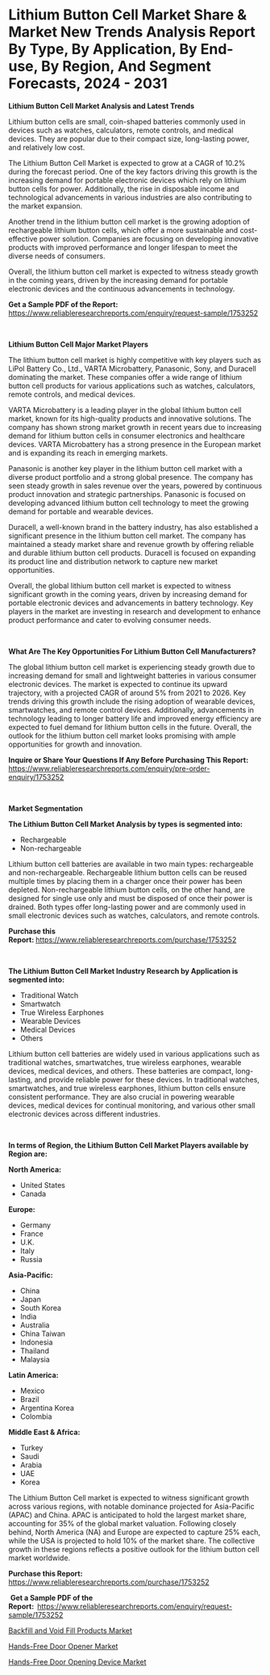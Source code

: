 <p><h1>Lithium Button Cell Market Share & Market New Trends Analysis Report By Type, By Application, By End-use, By Region, And Segment Forecasts, 2024 - 2031</h1></p><p><strong>Lithium Button Cell Market Analysis and Latest Trends</strong></p>
<p><p>Lithium button cells are small, coin-shaped batteries commonly used in devices such as watches, calculators, remote controls, and medical devices. They are popular due to their compact size, long-lasting power, and relatively low cost. </p><p>The Lithium Button Cell Market is expected to grow at a CAGR of 10.2% during the forecast period. One of the key factors driving this growth is the increasing demand for portable electronic devices which rely on lithium button cells for power. Additionally, the rise in disposable income and technological advancements in various industries are also contributing to the market expansion.</p><p>Another trend in the lithium button cell market is the growing adoption of rechargeable lithium button cells, which offer a more sustainable and cost-effective power solution. Companies are focusing on developing innovative products with improved performance and longer lifespan to meet the diverse needs of consumers.</p><p>Overall, the lithium button cell market is expected to witness steady growth in the coming years, driven by the increasing demand for portable electronic devices and the continuous advancements in technology.</p></p>
<p><strong>Get a Sample PDF of the Report:&nbsp;</strong> <a href="https://www.reliableresearchreports.com/enquiry/request-sample/1753252">https://www.reliableresearchreports.com/enquiry/request-sample/1753252</a></p>
<p>&nbsp;</p>
<p><strong>Lithium Button Cell Major Market Players</strong></p>
<p><p>The lithium button cell market is highly competitive with key players such as LiPol Battery Co., Ltd., VARTA Microbattery, Panasonic, Sony, and Duracell dominating the market. These companies offer a wide range of lithium button cell products for various applications such as watches, calculators, remote controls, and medical devices.</p><p>VARTA Microbattery is a leading player in the global lithium button cell market, known for its high-quality products and innovative solutions. The company has shown strong market growth in recent years due to increasing demand for lithium button cells in consumer electronics and healthcare devices. VARTA Microbattery has a strong presence in the European market and is expanding its reach in emerging markets.</p><p>Panasonic is another key player in the lithium button cell market with a diverse product portfolio and a strong global presence. The company has seen steady growth in sales revenue over the years, powered by continuous product innovation and strategic partnerships. Panasonic is focused on developing advanced lithium button cell technology to meet the growing demand for portable and wearable devices.</p><p>Duracell, a well-known brand in the battery industry, has also established a significant presence in the lithium button cell market. The company has maintained a steady market share and revenue growth by offering reliable and durable lithium button cell products. Duracell is focused on expanding its product line and distribution network to capture new market opportunities.</p><p>Overall, the global lithium button cell market is expected to witness significant growth in the coming years, driven by increasing demand for portable electronic devices and advancements in battery technology. Key players in the market are investing in research and development to enhance product performance and cater to evolving consumer needs.</p></p>
<p>&nbsp;</p>
<p><strong>What Are The Key Opportunities For Lithium Button Cell Manufacturers?</strong></p>
<p><p>The global lithium button cell market is experiencing steady growth due to increasing demand for small and lightweight batteries in various consumer electronic devices. The market is expected to continue its upward trajectory, with a projected CAGR of around 5% from 2021 to 2026. Key trends driving this growth include the rising adoption of wearable devices, smartwatches, and remote control devices. Additionally, advancements in technology leading to longer battery life and improved energy efficiency are expected to fuel demand for lithium button cells in the future. Overall, the outlook for the lithium button cell market looks promising with ample opportunities for growth and innovation.</p></p>
<p><strong>Inquire or Share Your Questions If Any Before Purchasing This Report:</strong> <a href="https://www.reliableresearchreports.com/enquiry/pre-order-enquiry/1753252">https://www.reliableresearchreports.com/enquiry/pre-order-enquiry/1753252</a></p>
<p>&nbsp;</p>
<p><strong>Market Segmentation</strong></p>
<p><strong>The Lithium Button Cell Market Analysis by types is segmented into:</strong></p>
<p><ul><li>Rechargeable</li><li>Non-rechargeable</li></ul></p>
<p><p>Lithium button cell batteries are available in two main types: rechargeable and non-rechargeable. Rechargeable lithium button cells can be reused multiple times by placing them in a charger once their power has been depleted. Non-rechargeable lithium button cells, on the other hand, are designed for single use only and must be disposed of once their power is drained. Both types offer long-lasting power and are commonly used in small electronic devices such as watches, calculators, and remote controls.</p></p>
<p><strong>Purchase this Report:&nbsp;</strong><a href="https://www.reliableresearchreports.com/purchase/1753252">https://www.reliableresearchreports.com/purchase/1753252</a></p>
<p>&nbsp;</p>
<p><strong>The Lithium Button Cell Market Industry Research by Application is segmented into:</strong></p>
<p><ul><li>Traditional Watch</li><li>Smartwatch</li><li>True Wireless Earphones</li><li>Wearable Devices</li><li>Medical Devices</li><li>Others</li></ul></p>
<p><p>Lithium button cell batteries are widely used in various applications such as traditional watches, smartwatches, true wireless earphones, wearable devices, medical devices, and others. These batteries are compact, long-lasting, and provide reliable power for these devices. In traditional watches, smartwatches, and true wireless earphones, lithium button cells ensure consistent performance. They are also crucial in powering wearable devices, medical devices for continual monitoring, and various other small electronic devices across different industries.</p></p>
<p>&nbsp;</p>
<p><strong>In terms of Region, the Lithium Button Cell Market Players available by Region are:</strong></p>
<p>
    <p> <strong> North America: </strong>
        <ul>
            <li>United States</li>
            <li>Canada</li>
        </ul>
        </p> 
    <p> <strong> Europe: </strong>
        <ul>
            <li>Germany</li>
            <li>France</li>
            <li>U.K.</li>
            <li>Italy</li>
            <li>Russia</li>
        </ul>
        </p> 
    <p> <strong> Asia-Pacific: </strong>
        <ul>
            <li>China</li>
            <li>Japan</li>
            <li>South Korea</li>
            <li>India</li>
            <li>Australia</li>
            <li>China Taiwan</li>
            <li>Indonesia</li>
            <li>Thailand</li>
            <li>Malaysia</li>
        </ul>
        </p> 
    <p> <strong> Latin America: </strong>
        <ul>
            <li>Mexico</li>
            <li>Brazil</li>
            <li>Argentina Korea</li>
            <li>Colombia</li>
        </ul>
        </p> 
    <p> <strong> Middle East & Africa: </strong>
        <ul>
            <li>Turkey</li>
            <li>Saudi</li>
            <li>Arabia</li>
            <li>UAE</li>
            <li>Korea</li>
        </ul>
    </p>
    </p>
<p><p>The Lithium Button Cell market is expected to witness significant growth across various regions, with notable dominance projected for Asia-Pacific (APAC) and China. APAC is anticipated to hold the largest market share, accounting for 35% of the global market valuation. Following closely behind, North America (NA) and Europe are expected to capture 25% each, while the USA is projected to hold 10% of the market share. The collective growth in these regions reflects a positive outlook for the lithium button cell market worldwide.</p></p>
<p><strong>Purchase this Report: </strong><a href="https://www.reliableresearchreports.com/purchase/1753252">https://www.reliableresearchreports.com/purchase/1753252</a></p>
<p>&nbsp;<strong>Get a Sample PDF of the Report:&nbsp;&nbsp;</strong><a href="https://www.reliableresearchreports.com/enquiry/request-sample/1753252">https://www.reliableresearchreports.com/enquiry/request-sample/1753252</a></p>
<p><strong></strong></p>
<p><p><a href="https://github.com/brenzgnarento/Market-Research-Report-List-1/blob/main/backfill-and-void-fill-products-market.md">Backfill and Void Fill Products Market</a></p><p><a href="https://github.com/castoriffic/Market-Research-Report-List-3/blob/main/hands-free-door-opener-market.md">Hands-Free Door Opener Market</a></p><p><a href="https://github.com/yoshih12/Market-Research-Report-List-2/blob/main/hands-free-door-opening-device-market.md">Hands-Free Door Opening Device Market</a></p></p>